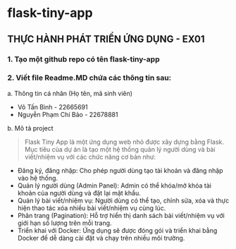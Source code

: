 # flask-tiny-app
## __THỰC HÀNH PHÁT TRIỂN ỨNG DỤNG - EX01__ <br>

### __1. Tạo một github repo có tên flask-tiny-app__  
### __2. Viết file Readme.MD chứa các thông tin sau:__   
a. Thông tin cá nhân (Họ tên, mã sinh viên)    
- Võ Tấn Bình - 22665691    
- Nguyễn Phạm Chí Bảo - 22678881
      
b. Mô tả project  
> Flask Tiny App là một ứng dụng web nhỏ được xây dựng bằng Flask. Mục tiêu của dự án là tạo một hệ thống quản lý người dùng và bài viết/nhiệm vụ với các chức năng cơ bản như:  
- Đăng ký, đăng nhập: Cho phép người dùng tạo tài khoản và đăng nhập vào hệ thống.  
- Quản lý người dùng (Admin Panel): Admin có thể khóa/mở khóa tài khoản của người dùng và đặt lại mật khẩu.  
- Quản lý bài viết/nhiệm vụ: Người dùng có thể tạo, chỉnh sửa, xóa và thực hiện thao tác xóa nhiều bài viết/nhiệm vụ cùng lúc.  
- Phân trang (Pagination): Hỗ trợ hiển thị danh sách bài viết/nhiệm vụ với giới hạn số lượng trên mỗi trang.  
- Triển khai với Docker: Ứng dụng sẽ được đóng gói và triển khai bằng Docker để dễ dàng cài đặt và chạy trên nhiều môi trường.  
